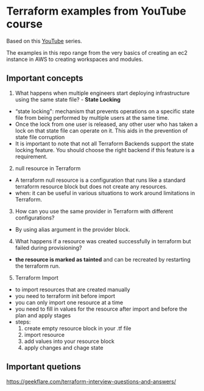 # Terraform examples from YouTube course

Based on this [YouTube](https://www.youtube.com/playlist?list=PL8HowI-L-3_9bkocmR3JahQ4Y-Pbqs2Nt) series.

The examples in this repo range from the very basics of creating an ec2 instance in AWS to creating workspaces and modules.

## Important concepts

1. What happens when multiple engineers start deploying infrastructure using the same state file? - **State Locking**
- “state locking": mechanism that prevents operations on a specific state file from being performed by multiple users at the same time. 
- Once the lock from one user is released, any other user who has taken a lock on that state file can operate on it. This aids in the prevention of state file corruption
- It is important to note that not all Terraform Backends support the state locking feature. You should choose the right backend if this feature is a requirement.

2. null resource in Terraform
- A terraform null resource is a configuration that runs like a standard terraform resource block but does not create any resources.
- when: it can be useful in various situations to work around limitations in Terraform.

3. How can you use the same provider in Terraform with different configurations?
- By using alias argument in the provider block.

4. What happens if a resource was created successfully in terraform but failed during provisioning?
- **the resource is marked as tainted** and can be recreated by restarting the terraform run.

5. Terraform Import 
- to import resources that are created manually 
- you need to terraform init before import
- you can only import one resource at a time
- you need to fill in values for the resource after import and before the plan and apply stages
- steps:
    1. create empty resource block in your .tf file
    2. import resource 
    3. add values into your resource block
    4. apply changes and chage state

## Important quetions 
https://geekflare.com/terraform-interview-questions-and-answers/
